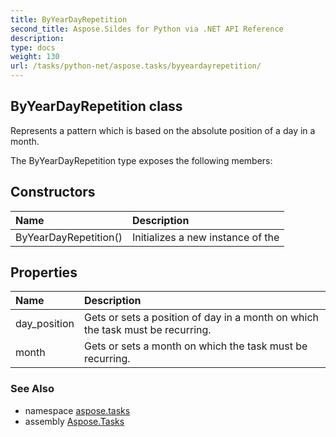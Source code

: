 ```yaml
---
title: ByYearDayRepetition
second_title: Aspose.Sildes for Python via .NET API Reference
description: 
type: docs
weight: 130
url: /tasks/python-net/aspose.tasks/byyeardayrepetition/
---
```


## ByYearDayRepetition class

Represents a pattern which is based on the absolute position of a day in a month.

The ByYearDayRepetition type exposes the following members:
## Constructors
| Name | Description |
| :- | :- |
|ByYearDayRepetition()|Initializes a new instance of the|
## Properties
| Name | Description |
| :- | :- |
|day_position|Gets or sets a position of day in a month on which the task must be recurring.|
|month|Gets or sets a month on which the task must be recurring.|

### See Also

* namespace [aspose.tasks](/tasks/python-net/aspose.tasks/)
* assembly [Aspose.Tasks](/tasks/python-net/)

